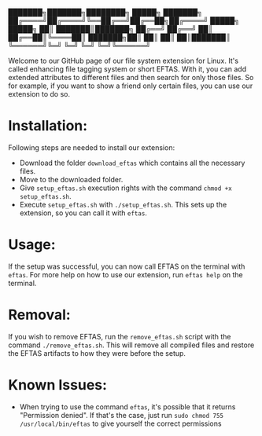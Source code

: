 
███████╗███████╗████████╗ █████╗ ███████╗
██╔════╝██╔════╝╚══██╔══╝██╔══██╗██╔════╝
█████╗  █████╗     ██║   ███████║███████╗
██╔══╝  ██╔══╝     ██║   ██╔══██║╚════██║
███████╗██║        ██║   ██║  ██║███████║
╚══════╝╚═╝        ╚═╝   ╚═╝  ╚═╝╚══════╝


Welcome to our GitHub page of our file system extension for Linux. It's called enhancing file tagging system
or short EFTAS. With it, you can add extended attributes to different files and then search for only those files.
So for example, if you want to show a friend only certain files, you can use our extension to do so.


Installation:
===============

Following steps are needed to install our extension:
- Download the folder `download_eftas` which contains all the necessary files.
- Move to the downloaded folder.
- Give `setup_eftas.sh` execution rights with the command `chmod +x setup_eftas.sh`.
- Execute `setup_eftas.sh` with `./setup_eftas.sh`. This sets up the extension, so you can call it with `eftas`.


Usage:
===============

If the setup was successful, you can now call EFTAS on the terminal with `eftas`.
For more help on how to use our extension, run `eftas help` on the terminal.


Removal:
===============

If you wish to remove EFTAS, run the `remove_eftas.sh` script with the command `./remove_eftas.sh`.
This will remove all compiled files and restore the EFTAS artifacts to how they were before the setup. 


Known Issues:
===============

- When trying to use the command `eftas`, it's possible that it returns "Permission denied". If that's the case,
just run `sudo chmod 755 /usr/local/bin/eftas` to give yourself the correct permissions
